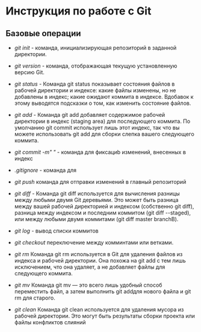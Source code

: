  # Инструкция по работе с Git
 ## Базовые операции

 * *git init* - команда, инициализирующая репозиторий в заданной директории.

 * *git version* - команда, отображающая текущую установленную версию Git.

 * *git status* -  Команда git status показывает состояния файлов в рабочей директории и индексе: какие файлы изменены, но не добавлены в индекс; какие ожидают коммита в индексе. Вдобавок к этому выводятся подсказки о том, как изменить состояние файлов.

 * *git add* - Команда git add добавляет содержимое рабочей директории в индекс (staging area) для последующего коммита. По умолчанию git commit использует лишь этот индекс, так что вы можете использовать git add для сборки слепка вашего следующего коммита.

  * *git commit -m" "* - команда для  фиксациb изменений, внесенных в индекс

   * *.gitignore* - команда для  

   * *git push* команда для отправки изменений в главный репозиторий

   * *git diff* - Команда git diff используется для вычисления разницы между любыми двумя Git деревьями. Это может быть разница между вашей рабочей директорией и индексом (собственно git diff), разница между индексом и последним коммитом (git diff --staged), или между любыми двумя коммитами (git diff master branchB).

   * *git log* - вывод списки коммитов 

   * *git checkout* переключение между комминтами или ветками.


* *git rm*  Команда git rm используется в Git для удаления файлов из индекса и рабочей директории. Она похожа на git add с тем лишь исключением, что она удаляет, а не добавляет файлы для следующего коммита.

* *git mv* Команда git mv — это всего лишь удобный способ переместить файл, а затем выполнить git addдля нового файла и git rm для старого.

* *git clean*  Команда git clean используется для удаления мусора из рабочей директории. Это могут быть результаты сборки проекта или файлы конфликтов слияний